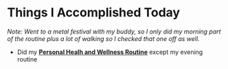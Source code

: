 # Things I Accomplished Today

_Note: Went to a metal festival with my buddy, so I only did my morning part of the routine plus a lot of walking so I checked that one off as well._

- Did my **[Personal Healh and Wellness Routine](../../routines/2024/personal-health-and-wellness-routine-2024-week-10.md)** except my evening routine
